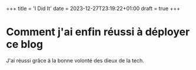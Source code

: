 +++
title = 'I Did It'
date = 2023-12-27T23:19:22+01:00
draft = true
+++

# Comment j'ai enfin réussi à déployer ce blog

J'ai réussi grâce à la bonne volonté des dieux de la tech.
